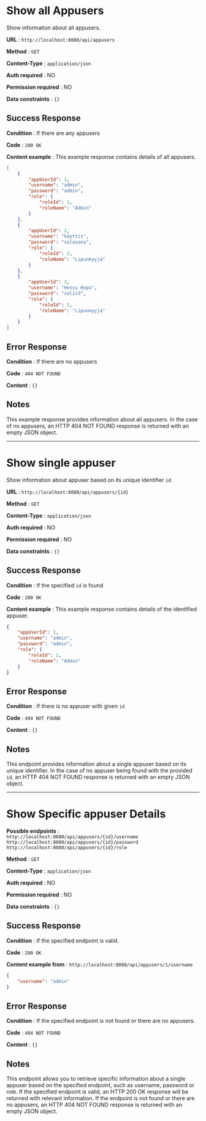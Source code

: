 # Show all Appusers

Show information about all appusers.

**URL** : `http://localhost:8080/api/appusers`

**Method** : `GET`

**Content-Type** : `application/json`

**Auth required** : NO

**Permission required** : NO

**Data constraints** : `{}`

## Success Response

**Condition** : If there are any appusers

**Code** : `200 OK`

**Content example** : This example response contains details of all appusers.

```json
[
    {
        "appUserId": 1,
        "username": "admin",
        "password": "admin",
        "role": {
            "roleId": 1,
            "roleName": "Admin"
        }
    },
    {
        "appUserId": 2,
        "username": "käyttis",
        "password": "salasana",
        "role": {
            "roleId": 2,
            "roleName": "Lipunmyyjä"
        }
    },
    {
        "appUserId": 3,
        "username": "Hessu Hopo",
        "password": "salis3",
        "role": {
            "roleId": 2,
            "roleName": "Lipunmyyjä"
        }
    }
]
```

## Error Response

**Condition** : If there are no appusers

**Code** : `404 NOT FOUND`

**Content** : `{}`

## Notes

This example response provides information about all appusers. In the case of no appusers, an HTTP 404 NOT FOUND response is returned with an empty JSON object.
___


# Show single appuser

Show information about appuser based on its unique identifier `id`.

**URL** : `http://localhost:8080/api/appusers/{id}`

**Method** : `GET`

**Content-Type** : `application/json`

**Auth required** : NO

**Permission required** : NO

**Data constraints** : `{}`

## Success Response

**Condition** : If the specified `id` is found

**Code** : `200 OK`

**Content example** : This example response contains details of the identified appuser.

```json
{
    "appUserId": 1,
    "username": "admin",
    "password": "admin",
    "role": {
        "roleId": 1,
        "roleName": "Admin"
    }
}
```

## Error Response

**Condition** : If there is no appuser with given `id`

**Code** : `404 NOT FOUND`

**Content** : `{}`

## Notes

This endpoint provides information about a single appuser based on its unique identifier. In the case of no appuser being found with the provided `id`, an HTTP 404 NOT FOUND response is returned with an empty JSON object.
___

# Show Specific appuser Details

**Possible endpoints** :  
`http://localhost:8080/api/appusers/{id}/username`  
`http://localhost:8080/api/appusers/{id}/password`  
`http://localhost:8080/api/appusers/{id}/role`<br> 

**Method** : `GET`

**Content-Type** : `application/json`

**Auth required** : NO

**Permission required** : NO

**Data constraints** : `{}`

## Success Response

**Condition** : If the specified endpoint is valid.

**Code** : `200 OK`

**Content example from** : `http://localhost:8080/api/appusers/1/username` 

```json
{
    "username": "admin"
}
```

## Error Response

**Condition** :  If the specified endpoint is not found or there are no appusers.

**Code** : `404 NOT FOUND`

**Content** : `{}`

## Notes
This endpoint allows you to retrieve specific information about a single appuser based on the specified endpoint, such as username, password or role. If the specified endpoint is valid, an HTTP 200 OK response will be returned with relevant information. If the endpoint is not found or there are no appusers, an HTTP 404 NOT FOUND response is returned with an empty JSON object.
